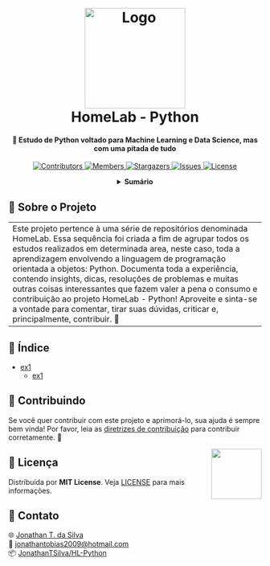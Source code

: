 <!-- LOGO DO PROJETO -->
<h1 align="center">
  <br>
  <a href="https://github.com/JonathanTSilva/HL-Python"><img src="https://cdn.rebrickable.com/media/thumbs/mocs/moc-91667.jpg/1000x800.jpg" alt="Logo" width="200"></a>
  <br>
  HomeLab - Python
  <br>
</h1>

<h4 align="center">
  
🐍 Estudo de Python voltado para Machine Learning e Data Science, mas com uma pitada de tudo
  
</h4>

<!-- SHIELDS DO PROJETO -->
<p align="center">
  <a href="https://github.com/JonathanTSilva/HL-Python/graphs/contributors">
    <img src="https://img.shields.io/github/contributors/JonathanTSilva/HL-Python.svg?style=flat" alt="Contributors">
  </a>
  <a href="https://github.com/JonathanTSilva/HL-Python/network/members">
    <img src="https://img.shields.io/github/forks/JonathanTSilva/HL-Python.svg?style=flat" alt="Members">
  </a>
  <a href="https://github.com/JonathanTSilva/HL-Python/stargazers">
    <img src="https://img.shields.io/github/stars/JonathanTSilva/HL-Python.svg?style=flat" alt="Stargazers">
  </a>
  <a href="https://github.com/JonathanTSilva/HL-Python/issues">
    <img src="https://img.shields.io/github/issues/JonathanTSilva/HL-Python.svg?style=flat" alt="Issues">
  </a>
  <a href="https://github.com/JonathanTSilva/HL-Python/blob/main/LICENSE">
    <img src="https://img.shields.io/github/license/JonathanTSilva/HL-Python.svg?style=flat" alt="License">
  </a>
</p>

<!-- SUMÁRIO -->
<details close="close" align="center">
  <summary><b>Sumário</b></summary>
    <a href="#sobre-o-projeto">Sobre o Projeto</a> |
    <a href="#índice">Índice</a> |
    <a href="#contribuindo">Contribuindo</a> |
    <a href="#licença">Licença</a> |
    <a href="#contato">Contato</a> |
    <a href="#"></a>
</details>

<!-- CORPO-->
## 📃 Sobre o Projeto

<table>
  <tr>
    <td>
      Este projeto pertence à uma série de repositórios denominada HomeLab. Essa sequência foi criada a fim de agrupar todos os estudos realizados em determinada area, neste caso, toda a aprendizagem envolvendo a linguagem de programação orientada a objetos: Python. Documenta toda a experiência, contendo insights, dicas, resoluções de problemas e muitas outras coisas interessantes que fazem valer a pena o consumo e contribuição ao projeto HomeLab - Python! Aproveite e sinta-se a vontade para comentar, tirar suas dúvidas, criticar e, principalmente, contribuir. 🐍
    </td>
  </tr>
</table>

## 🔎 Índice

- [ex1](https://github.com/JonathanTSilva)
  - [ex1](https://github.com/JonathanTSilva)

## 🤝 Contribuindo

Se você quer contribuir com este projeto e aprimorá-lo, sua ajuda é sempre bem vinda! Por favor, leia as [diretrizes de contribuição][A] para contribuir corretamente. :tada:

<!-- LICENÇA -->
<a href="https://github.com/JonathanTSilva/HL-Python/blob/main/LICENSE"><img width="100px" src="https://miro.medium.com/max/886/1*C87EjxGeMPrkTuVRVWVg4w.png" align="right" /></a>

## 📝 Licença

Distribuída por **MIT License**. Veja [LICENSE][B] para mais informações.

## 📧 Contato

:globe_with_meridians: [Jonathan T. da Silva][C] <br>
:email: jonathantobias2009@hotmail.com <br>
:package: [JonathanTSilva/HL-Python][D]

<!-- MARKDOWN LINKS>
<!-- SITES -->
[A]: https://github.com/JonathanTSilva/HL-Python/blob/main/Docs/CONTRIBUTING.md
[B]: https://github.com/JonathanTSilva/HL-Python/blob/main/LICENSE
[C]: https://www.linkedin.com/in/JonathanTSilva/
[D]: https://github.com/JonathanTSilva/HL-Python

<!-- IMAGENS -->
